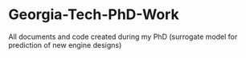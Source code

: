 # Georgia-Tech-PhD-Work
All documents and code created during my PhD (surrogate model for prediction of new engine designs)
